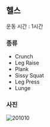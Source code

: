 ## 헬스
운동 시간 : 1시간

### 종류
- Crunch
- Leg Raise
- Plank
- Sissy Squat
- Leg Press
- Lunge

### 사진
![201010](https://user-images.githubusercontent.com/56301069/95824828-e97e6000-0d6a-11eb-8bbc-f7381d57f635.jpg)

